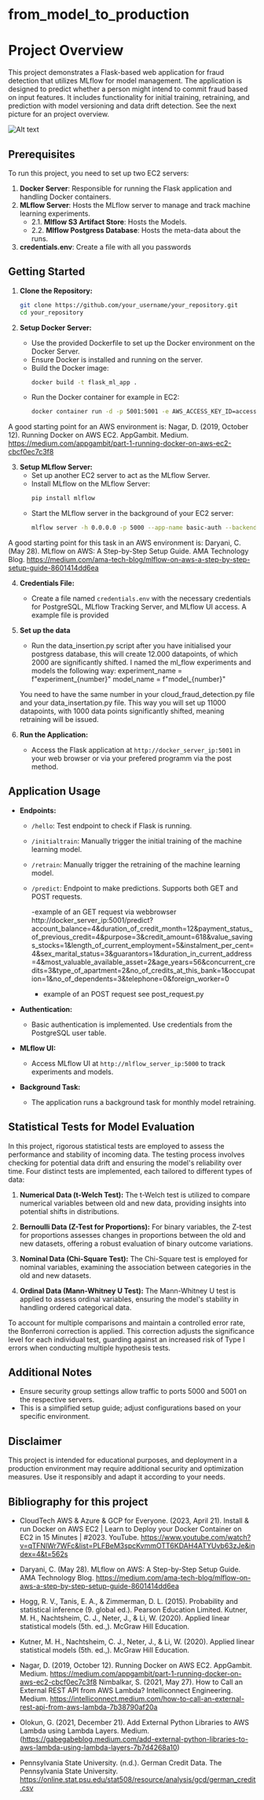 # from_model_to_production
# Project Overview



This project demonstrates a Flask-based web application for fraud detection that utilizes MLflow for model management. The application is designed to predict whether a person might intend to commit fraud based on input features. It includes functionality for initial training, retraining, and prediction with model versioning and data drift detection. See the next picture for an project overview.

![Alt text](<From model (1).png>)


## Prerequisites

To run this project, you need to set up two EC2 servers:
1. **Docker Server**: Responsible for running the Flask application and handling Docker containers.
2. **MLflow Server**: Hosts the MLflow server to manage and track machine learning experiments.
    - 2.1. **Mlflow S3 Artifact Store**: Hosts the Models.  
    - 2.2. **Mlflow Postgress Database**: Hosts the meta-data about the runs.  
3. **credentials.env**: Create a file with all you passwords



## Getting Started

1. **Clone the Repository:**
    ```bash
    git clone https://github.com/your_username/your_repository.git
    cd your_repository
    ```

2. **Setup Docker Server:**
   - Use the provided Dockerfile to set up the Docker environment on the Docker Server.
   - Ensure Docker is installed and running on the server.
   - Build the Docker image:
     ```bash
     docker build -t flask_ml_app .
     ```
   - Run the Docker container for example in EC2:
     ```bash
     docker container run -d -p 5001:5001 -e AWS_ACCESS_KEY_ID=access_key -e AWS_SECRET_ACCESS_KEY=secret_key container_name
     ```
A good starting point for an AWS environment is: Nagar, D. (2019, October 12). Running Docker on AWS EC2. AppGambit. Medium. https://medium.com/appgambit/part-1-running-docker-on-aws-ec2-cbcf0ec7c3f8


3. **Setup MLflow Server:**
   - Set up another EC2 server to act as the MLflow Server.
   - Install MLflow on the MLflow Server:
     ```bash
     pip install mlflow
     ```
   - Start the MLflow server in the background of your EC2 server:
     ```bash
     mlflow server -h 0.0.0.0 -p 5000 --app-name basic-auth --backend-store-uri [your_postgress_path] --default-artifact-root [your_s3_store] > mlflow_server.log 2>&1 &
     ```
A good starting point for this task in an AWS environment is: Daryani, C. (May 28). MLflow on AWS: A Step-by-Step Setup Guide. AMA Technology Blog. https://medium.com/ama-tech-blog/mlflow-on-aws-a-step-by-step-setup-guide-8601414dd6ea

4. **Credentials File:**
   - Create a file named `credentials.env` with the necessary credentials for PostgreSQL, MLflow Tracking Server, and MLflow UI access. A example file is provided

5. **Set up the data**

    - Run the data_insertion.py script after you have initialised your postgress database, this will create 12.000 datapoints, of which 2000 are significantly shifted. 
    I named the ml_flow experiments and models the following way: 
    experiment_name = f"experiment_{number}"
    model_name = f"model_{number}"

    You need to have the same number in your cloud_fraud_detection.py file and your data_insertation.py file.
    This way you will set up 11000 datapoints, with 1000 data points significantly shifted, meaning retraining will be issued.


5. **Run the Application:**
   - Access the Flask application at `http://docker_server_ip:5001` in your web browser or via your prefered programm via the post method.

## Application Usage

- **Endpoints:**
  - `/hello`: Test endpoint to check if Flask is running.
  - `/initialtrain`: Manually trigger the initial training of the machine learning model.
  - `/retrain`: Manually trigger the retraining of the machine learning model.
  - `/predict`: Endpoint to make predictions. Supports both GET and POST requests.

    -example of an GET request via webbrowser http://docker_server_ip:5001/predict?account_balance=4&duration_of_credit_month=12&payment_status_of_previous_credit=4&purpose=3&credit_amount=618&value_savings_stocks=1&length_of_current_employment=5&instalment_per_cent=4&sex_marital_status=3&guarantors=1&duration_in_current_address=4&most_valuable_available_asset=2&age_years=56&concurrent_credits=3&type_of_apartment=2&no_of_credits_at_this_bank=1&occupation=1&no_of_dependents=3&telephone=0&foreign_worker=0

    - example of an POST request see post_request.py

- **Authentication:**
  - Basic authentication is implemented. Use credentials from the PostgreSQL user table.

- **MLflow UI:**
  - Access MLflow UI at `http://mlflow_server_ip:5000` to track experiments and models.

- **Background Task:**
  - The application runs a background task for monthly model retraining.

## Statistical Tests for Model Evaluation

In this project, rigorous statistical tests are employed to assess the performance and stability of incoming data. The testing process involves checking for potential data drift and ensuring the model's reliability over time. Four distinct tests are implemented, each tailored to different types of data:

1. **Numerical Data (t-Welch Test):** The t-Welch test is utilized to compare numerical variables between old and new data, providing insights into potential shifts in distributions.

2. **Bernoulli Data (Z-Test for Proportions):** For binary variables, the Z-test for proportions assesses changes in proportions between the old and new datasets, offering a robust evaluation of binary outcome variations.

3. **Nominal Data (Chi-Square Test):** The Chi-Square test is employed for nominal variables, examining the association between categories in the old and new datasets.

4. **Ordinal Data (Mann-Whitney U Test):** The Mann-Whitney U test is applied to assess ordinal variables, ensuring the model's stability in handling ordered categorical data.

To account for multiple comparisons and maintain a controlled error rate, the Bonferroni correction is applied. This correction adjusts the significance level for each individual test, guarding against an increased risk of Type I errors when conducting multiple hypothesis tests.

## Additional Notes

- Ensure security group settings allow traffic to ports 5000 and 5001 on the respective servers.
- This is a simplified setup guide; adjust configurations based on your specific environment.

## Disclaimer

This project is intended for educational purposes, and deployment in a production environment may require additional security and optimization measures. Use it responsibly and adapt it according to your needs.

## Bibliography for this project

- CloudTech AWS & Azure & GCP for Everyone. (2023, April 21). Install & run Docker on AWS EC2 | Learn to Deploy your Docker Container on EC2 in 15 Minutes | #2023. YouTube. https://www.youtube.com/watch?v=qTFNlWr7WFc&list=PLFBeM3spcKvmmOTT6KDAH4ATYUvb63zJe&index=4&t=562s

- Daryani, C. (May 28). MLflow on AWS: A Step-by-Step Setup Guide. AMA Technology Blog. https://medium.com/ama-tech-blog/mlflow-on-aws-a-step-by-step-setup-guide-8601414dd6ea

- Hogg, R. V., Tanis, E. A., & Zimmerman, D. L. (2015). Probability and statistical inference (9. global ed.). Pearson Education Limited. 
Kutner, M. H., Nachtsheim, C. J., Neter, J., & Li, W. (2020). Applied linear statistical models (5th. ed.,). McGraw Hill Education. 

- Kutner, M. H., Nachtsheim, C. J., Neter, J., & Li, W. (2020). Applied linear statistical models (5th. ed.,). McGraw Hill Education. 

- Nagar, D. (2019, October 12). Running Docker on AWS EC2. AppGambit. Medium. https://medium.com/appgambit/part-1-running-docker-on-aws-ec2-cbcf0ec7c3f8
Nimbalkar, S. (2021, May 27). How to Call an External REST API from AWS Lambda? Intelliconnect Engineering. Medium. https://intelliconnect.medium.com/how-to-call-an-external-rest-api-from-aws-lambda-7b38790af20a

- Olokun, G. (2021, December 21). Add External Python Libraries to AWS Lambda using Lambda Layers. Medium. (https://gabegabeblog.medium.com/add-external-python-libraries-to-aws-lambda-using-lambda-layers-7b7d4268a10)

- Pennsylvania State University. (n.d.). German Credit Data. The Pennsylvania State University. https://online.stat.psu.edu/stat508/resource/analysis/gcd/german_credit.csv


